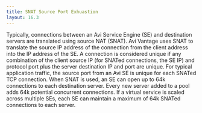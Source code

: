 ```yaml
---
title: SNAT Source Port Exhuastion
layout: 16.3
---
```

Typically, connections between an Avi Service Engine (SE) and destination servers are translated using source NAT (SNAT). Avi Vantage uses SNAT to translate the source IP address of the connection from the client address into the IP address of the SE. A connection is considered unique if any combination of the client source IP (for SNATed connections, the SE IP) and protocol port plus the server destination IP and port are unique. For typical application traffic, the source port from an Avi SE is unique for each SNATed TCP connection. When SNAT is used, an SE can open up to 64k connections to each destination server. Every new server added to a pool adds 64k potential concurrent connections. If a virtual service is scaled across multiple SEs, each SE can maintain a maximum of 64k SNATed connections to each server.
